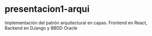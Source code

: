 # presentacion1-arqui
Implementación del patrón arquitectural en capas. Frontend en React, Backend en DJango y BBDD Oracle

